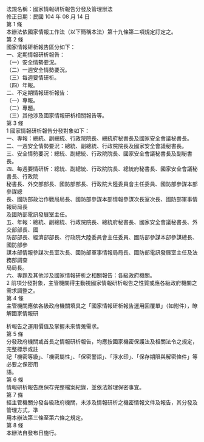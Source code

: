 法規名稱：國家情報研析報告分發及管理辦法  
修正日期：民國 104 年 08 月 14 日  
第 1 條  
本辦法依國家情報工作法（以下簡稱本法）第十九條第二項規定訂定之。  
第 2 條  
國家情報研析報告區分如下：  
一、定期情報研析報告：  
（一）安全情勢要況。  
（二）一週安全情勢要況。  
（三）每週要情研析。  
（四）年報。  
二、不定期情報研析報告：  
（一）專報。  
（二）專題。  
（三）其他涉及國家情報研析相關報告等。  
第 3 條  
1 國家情報研析報告分發對象如下：  
一、專報：總統、副總統、行政院院長、總統府秘書長及國家安全會議秘書長。  
二、一週安全情勢要況：總統、副總統、行政院院長及國家安全會議秘書長。  
三、安全情勢要況：總統、副總統、行政院院長、國家安全會議秘書長及副秘書長。  
四、每週要情研析：總統、副總統、行政院院長、總統府秘書長、國家安全會議秘書長、行政院  
秘書長、外交部部長、國防部部長、行政院大陸委員會主任委員、國防部參謀本部參謀總  
長、國防部政治作戰局局長、國防部參謀本部情報參謀次長室次長、國防部軍事情報局局長  
及國防部電訊發展室主任。  
五、年報：總統、副總統、行政院院長、總統府秘書長、國家安全會議秘書長、外交部部長、國  
防部部長、經濟部部長、行政院大陸委員會主任委員、國防部參謀本部參謀總長、國防部參  
謀本部情報參謀次長室次長、國防部軍事情報局局長、國防部電訊發展室主任及法務部調查  
局局長。  
六、專題及其他涉及國家情報研析之相關報告：各級政府機關。  
2 前項分發對象，主管機關得主動視國家情報研析報告之性質或應各級政府機關之需求調整之。  
第 4 條  
主管機關應依各級政府機關填具之「國家情報研析報告運用回覆單」（如附件），瞭解國家情報研  


析報告之運用價值及掌握未來情蒐需求。  
第 5 條  
分發政府機關或首長之情報研析報告，均應按國家機密保護法及相關法令之規定，完整標示或註  
記「機密等級」、「機密屬性」、「保密警語」、「浮水印」、「保存期限與解密條件」等必要之保密用  
語。  
第 6 條  
情報研析報告應保存完整檔案紀錄，並依法辦理保密事宜。  
第 7 條  
經主管機關分發各級政府機關，未涉及情報研析之機密情報文件及報告，其分發及管理方式，準  
用本辦法第三條至第六條之規定。  
第 8 條  
本辦法自發布日施行。  


